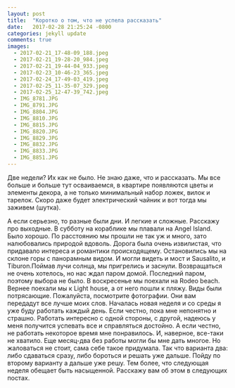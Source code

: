 ```yaml
---
layout: post
title:  "Коротко о том, что не успела рассказать"
date:   2017-02-28 21:25:24 -0800
categories: jekyll update
comments: true
images:
  - 2017-02-21_17-48-09_188.jpeg
  - 2017-02-21_19-28-20_984.jpeg
  - 2017-02-21_19-44-04_933.jpeg
  - 2017-02-23_10-46-23_365.jpeg
  - 2017-02-24_17-49-03_419.jpeg
  - 2017-02-25_11-35-07_329.jpeg
  - 2017-02-25_12-47-39_742.jpeg
  - IMG_8781.JPG
  - IMG_8791.JPG
  - IMG_8804.JPG
  - IMG_8810.JPG
  - IMG_8815.JPG
  - IMG_8820.JPG
  - IMG_8829.JPG
  - IMG_8832.JPG
  - IMG_8833.JPG
  - IMG_8851.JPG
---
```


Две недели? Их как не было. Не знаю даже, что и рассказать. 
Мы все больше и больше тут осваиваемся, в квартире появляются цветы и элементы декора, а не только минимальный набор ложек, вилок и тарелок. Скоро даже будет электрический чайник и вот тогда мы заживем (шутка). 
<!--separate--> 
А если серьезно, то разные были дни. И легкие и сложные. Расскажу про выходные.
В субботу на кораблике мы плавали на Angel Island. Было хорошо. По расстоянию мы прошли не так уж и много, зато налюбовались природой вдоволь. Дорога была очень извилистая, что придавало интереса и романтики происходящему. Остановились мы на склоне горы с панорамным видом. И могли видеть и мост и Sausalito, и Tiburon.Поймав лучи солнца, мы пригрелись и заснули. Возвращаться не очень хотелось, но нас ждал паром домой. Последний паром, поэтому выбора не было. 
В воскресенье мы поехали на Rodeo beach. Вернее поехали мы к Light house, а от него пошли к пляжу. Виды были потрясающие. Пожалуйста, посмотрите фотографии. Они вам передадут все лучше моих слов.
Началась новая неделя и со среды я уже буду работать каждый день. Если честно, пока мне непонятно и страшно. Работать интересно с одной стороны, с другой, надеюсь у меня получится успевать все и справляться достойно. А если честно, не работать некоторое время мне понравилось. И, наверное, все-таки не хватило. Еще месяц-два без работы могли бы мне дать многое. Но жаловаться не стоит, сама себе такое придумала. Так что варианта два: либо сдаваться сразу, либо бороться и решать уже дальше. Пойду по второму варианту а дальше уже решу. Тем более, что следующая неделя обещает быть насыщенной. Расскажу вам об этом в следующих постах. 

